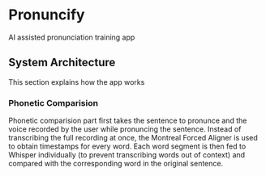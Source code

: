 # Pronuncify

AI assisted pronunciation training app

## System Architecture

This section explains how the app works

### Phonetic Comparision
Phonetic comparision part first takes the sentence to pronunce and the voice recorded by the user while pronuncing the sentence. Instead of transcribing the full recording at once, the Montreal Forced Aligner is used to obtain timestamps for every word. Each word segment is then fed to Whisper individually (to prevent transcribing words out of context) and compared with the corresponding word in the original sentence.
